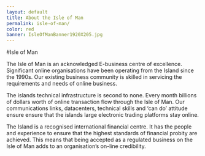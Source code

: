 ```yaml
---
layout: default
title: About the Isle of Man
permalink: isle-of-man/
color: red
banner: IsleOfManBanner1920X205.jpg
---
```


#Isle of Man

The Isle of Man is an acknowledged E-business centre of excellence. Significant online organisations have been operating from the Island since the 1990s. Our existing business community is skilled in servicing the requirements and needs of online business.

The islands technical infrastructure is second to none. Every month billions of dollars worth of online transaction flow through the Isle of Man. Our communications links, datacenters, technical skills and ‘can do’ attitude ensure ensure that the islands large electronic trading platforms stay online.

The Island is a recognised international financial centre. It has the people and experience to ensure that the highest standards of financial probity are achieved.  This means that being accepted as a  regulated business on the Isle of Man adds to  an organisation’s on-line credibility.